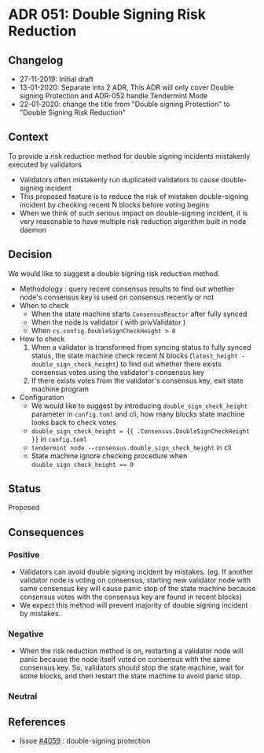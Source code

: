 # ADR 051: Double Signing Risk Reduction

## Changelog

* 27-11-2019: Initial draft
* 13-01-2020: Separate into 2 ADR, This ADR will only cover Double signing Protection and ADR-052 handle Tendermint Mode
* 22-01-2020: change the title from "Double signing Protection" to "Double Signing Risk Reduction"

## Context

To provide a risk reduction method for double signing incidents mistakenly executed by validators
- Validators often mistakenly run duplicated validators to cause double-signing incident
- This proposed feature is to reduce the risk of mistaken double-signing incident by checking recent N blocks before voting begins
- When we think of such serious impact on double-signing incident, it is very reasonable to have multiple risk reduction algorithm built in node daemon

## Decision

We would like to suggest a double signing risk reduction method.

- Methodology : query recent consensus results to find out whether node's consensus key is used on consensus recently or not
- When to check
    - When the state machine starts `ConsensusReactor` after fully synced
    - When the node is validator ( with privValidator )
    - When `cs.config.DoubleSignCheckHeight > 0`
- How to check
    1. When a validator is transformed from syncing status to fully synced status, the state machine check recent N blocks (`latest_height - double_sign_check_height`) to find out whether there exists consensus votes using the validator's consensus key
    2. If there exists votes from the validator's consensus key, exit state machine program
- Configuration
    - We would like to suggest by introducing `double_sign_check_height` parameter in `config.toml` and cli, how many blocks state machine looks back to check votes
    - <span v-pre>`double_sign_check_height = {{ .Consensus.DoubleSignCheckHeight }}`</span> in `config.toml`
    - `tendermint node --consensus.double_sign_check_height` in cli
    - State machine ignore checking procedure when `double_sign_check_height == 0`

## Status

Proposed

## Consequences

### Positive

- Validators can avoid double signing incident by mistakes. (eg. If another validator node is voting on consensus, starting new validator node with same consensus key will cause panic stop of the state machine because consensus votes with the consensus key are found in recent blocks)
- We expect this method will prevent majority of double signing incident by mistakes.

### Negative

- When the risk reduction method is on, restarting a validator node will panic because the node itself voted on consensus with the same consensus key. So, validators should stop the state machine, wait for some blocks, and then restart the state machine to avoid panic stop.

### Neutral

## References

- Issue [#4059](https://github.com/tendermint/tendermint/issues/4059) : double-signing protection
